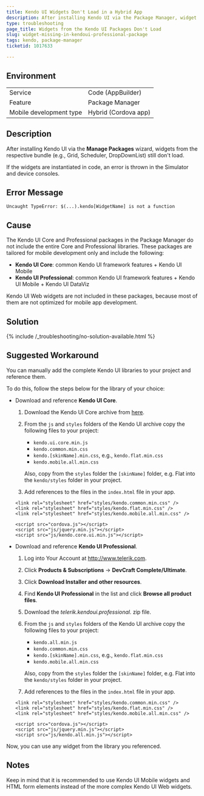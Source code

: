 ```yaml
---
title: Kendo UI Widgets Don't Load in a Hybrid App
description: After installing Kendo UI via the Package Manager, widget X doesn't work.
type: troubleshooting
page_title: Widgets from the Kendo UI Packages Don't Load
slug: widget-missing-in-kendoui-professional-package
tags: kendo, package-manager
ticketid: 1017633

---
```


## Environment 
<table>
  <tr>
    <td>Service</td>
    <td>Code (AppBuilder)</td>
  </tr>
  <tr>
    <td>Feature</td>
    <td>Package Manager</td>
  </tr>
  <tr>
    <td>Mobile development type</td>
    <td>Hybrid (Cordova app)</td>
  </tr>
</table>

## Description
After installing Kendo UI via the **Manage Packages** wizard, widgets from the respective bundle (e.g., Grid, Scheduler, DropDownList) still don't load. 

If the widgets are instantiated in code, an error is thrown in the Simulator and device consoles.

## Error Message
`Uncaught TypeError: $(...).kendo[WidgetName] is not a function`

## Cause

The Kendo UI Core and Professional packages in the Package Manager do not include the entire Core and Professional libraries. These packages are tailored for mobile development only and include the following:

* **Kendo UI Core**: common Kendo UI framework features + Kendo UI Mobile
* **Kendo UI Professional**: common Kendo UI framework features + Kendo UI Mobile + Kendo UI DataViz

Kendo UI Web widgets are not included in these packages, because most of them are not optimized for mobile app development.

## Solution

{% include /_troubleshooting/no-solution-available.html %}

## Suggested Workaround

You can manually add the complete Kendo UI libraries to your project and reference them. 

To do this, follow the steps below for the library of your choice:

* Download and reference **Kendo UI Core**.
	1. Download the Kendo UI Core archive from <a href="http://www.telerik.com/download/kendo-ui-core" title="Kendo UI Core" target="_blank">here</a>. 
	2. From the `js` and `styles` folders of the Kendo UI archive copy the following files to your project:
		* `kendo.ui.core.min.js`
		* `kendo.common.min.css`
		* `kendo.[skinName].min.css`, e.g., `kendo.flat.min.css`
		* `kendo.mobile.all.min.css`
	
		Also, copy from the `styles` folder the `[skinName]` folder, e.g. Flat into the `kendo/styles` folder in your project.
	3. Add references to the files in the `index.html` file in your app.
	```
	<link rel="stylesheet" href="styles/kendo.common.min.css" />
	<link rel="stylesheet" href="styles/kendo.flat.min.css" />
	<link rel="stylesheet" href="styles/kendo.mobile.all.min.css" />
   
	<script src="cordova.js"></script>
	<script src="js/jquery.min.js"></script>
	<script src="js/kendo.core.ui.min.js"></script>
	```

* Download and reference **Kendo UI Professional**.
	1. Log into Your Account at <a href="http://www.telerik.com" target="_blank" title="Telerik">http://www.telerik.com</a>.
	2. Click **Products & Subscriptions** -> **DevCraft Complete/Ultimate**.
	3. Click **Download Installer and other resources**.
	4. Find **Kendo UI Professional** in the list and click **Browse all product files**.
	5. Download the *telerik.kendoui.professional.* zip file.
	6. From the `js` and `styles` folders of the Kendo UI archive copy the following files to your project:
		* `kendo.all.min.js`
		* `kendo.common.min.css`
		* `kendo.[skinName].min.css`, e.g., `kendo.flat.min.css`
		* `kendo.mobile.all.min.css`
	
		Also, copy from the `styles` folder the `[skinName]` folder, e.g. Flat into the `kendo/styles` folder in your project.
	7. Add references to the files in the `index.html` file in your app.
	```
	<link rel="stylesheet" href="styles/kendo.common.min.css" />
	<link rel="stylesheet" href="styles/kendo.flat.min.css" />
	<link rel="stylesheet" href="styles/kendo.mobile.all.min.css" />
   
	<script src="cordova.js"></script>
	<script src="js/jquery.min.js"></script>
	<script src="js/kendo.all.min.js"></script>
	```

Now, you can use any widget from the library you referenced.

## Notes
Keep in mind that it is recommended to use Kendo UI Mobile widgets and HTML form elements instead of the more complex Kendo UI Web widgets.